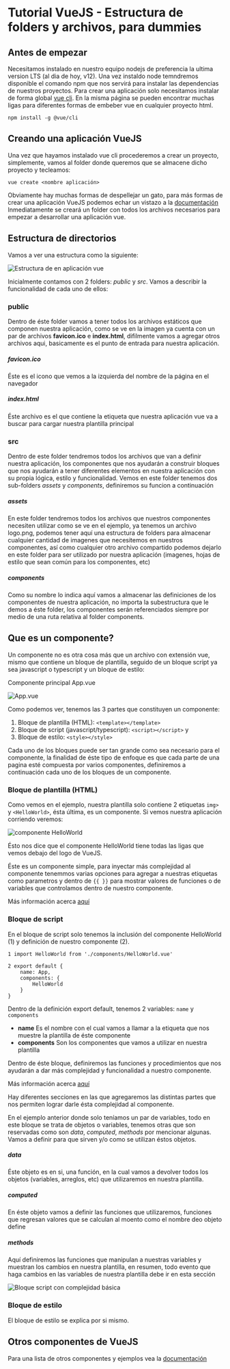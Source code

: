 # Tutorial VueJS - Estructura de folders y archivos, para dummies

## Antes de empezar

Necesitamos instalado en nuestro equipo nodejs de preferencia la ultima version LTS (al dia de hoy, v12).
Una vez instaldo node temndremos disponible el comando npm que nos servirá para instalar las dependencias de nuestros proyectos.
Para crear una aplicación solo necesitamos instalar de forma global [vue cli](https://v3.vuejs.org/guide/installation.html#cli). En la misma página se pueden encontrar muchas ligas para diferentes formas de embeber vue en cualquier proyecto html.
```
npm install -g @vue/cli
```
## Creando una aplicación VueJS
Una vez que hayamos instalado vue cli procederemos a crear un proyecto, simplemente, vamos al folder donde queremos que se almacene dicho proyecto y tecleamos:
```
vue create <nombre aplicación>
```
Obviamente hay muchas formas de despellejar un gato, para más formas de crear una aplicación VueJS podemos echar un vistazo a la [documentación](https://cli.vuejs.org/)
Inmediatamente se creará un folder con todos los archivos necesarios para empezar a desarrollar una aplicación vue.
## Estructura de directorios
Vamos a ver una estructura como la siguiente:

![Estructura de en aplicación vue](./01-vue-app-tree.png)

Inicialmente contamos con 2 folders: _public_ y _src_. Vamos a describir la funcionalidad de cada uno de ellos:

### public
Dentro de éste folder vamos a tener todos los archivos estáticos que componen nuestra aplicación, como se ve en la imagen ya cuenta con un par de archivos **favicon.ico** e **index.html**, difilmente vamos a agregar otros archivos aqui, basicamente es el punto de entrada para nuestra aplicación.
##### favicon.ico
Éste es el icono que vemos a la izquierda del nombre de la página en el navegador
##### index.html
Éste archivo es el que contiene la etiqueta que nuestra aplicación vue va a buscar para cargar nuestra plantilla principal

### src
Dentro de este folder tendremos todos los archivos que van a definir nuestra aplicación, los componentes que nos ayudarán a construir bloques que nos ayudarán a tener diferentes elementos en nuestra aplicación con su propia lógica, estilo y funcionalidad.
Vemos en este folder tenemos dos sub-folders _assets_ y _components_, definiremos su funcion a continuación
##### _assets_
En este folder tendremos todos los archivos que nuestros componentes necesiten utilizar como se ve en el ejemplo, ya tenemos un archivo logo.png, podemos tener aquí una estructura de folders para almacenar cualquier cantidad de imagenes que necesitemos en nuestros componentes, así como cualquier otro archivo compartido podemos dejarlo en este folder para ser utilizado por nuestra aplicación (imagenes, hojas de estilo que sean común para los componentes, etc)

##### _components_
Como su nombre lo indica aquí vamos a almacenar las definiciones de los componentes de nuestra aplicación, no importa la subestructura que le demos a éste folder, los componentes serán referenciados siempre por medio de una ruta relativa al folder components.

## Que es un componente?
Un componente no es otra cosa más que un archivo con extensión vue, mismo que contiene un bloque de plantilla, seguido de un bloque script ya sea javascript o typescript y un bloque de estilo: 

Componente principal App.vue

![App.vue](./03-component-App.png)

Como podemos ver, tenemos las 3 partes que constituyen un componente:

1. Bloque de plantilla (HTML): `<template></template>`
2. Bloque de script (javascript/typescript): `<script></script>` y
3. Bloque de estilo: `<style></style>`

Cada uno de los bloques puede ser tan grande como sea necesario para el componente, la finalidad de éste tipo de enfoque es que cada parte de una pagina esté compuesta por varios componentes, definiremos a continuación cada uno de los bloques de un componente.

### Bloque de plantilla (HTML)

Como vemos en el ejemplo, nuestra plantilla solo contiene 2 etiquetas `img>` y `<HelloWorld>`, ésta última, es un componente. Si vemos nuestra aplicación corriendo veremos:

![componente HelloWorld](04-component-HelloWorld.png)

Ésto nos dice que el componente HelloWorld tiene todas las ligas que vemos debajo del logo de VueJS.

Éste es un componente simple, para inyectar más complejidad al componente tenemmos varias opciones para agregar a nuestras etiquetas como parametros y dentro de `{{ }}` para mostrar valores de funciones o de variables que controlamos dentro de nuestro componente.

Más información acerca [aquí](https://v3.vuejs.org/guide/introduction.html#declarative-rendering)

### Bloque de script

En el bloque de script solo tenemos la inclusión del componente HelloWorld (1) y definición de nuestro componente (2).
```
1 import HelloWorld from './components/HelloWorld.vue'

2 export default {
    name: App,
    components: {
        HelloWorld
    }
}
```
Dentro de la definición export default, tenemos 2 variables: `name` y `components`
- **name** Es el nombre con el cual vamos a llamar a la etiqueta que nos muestre la plantilla de éste componente
- **components** Son los componentes que vamos a utilizar en nuestra plantilla

Dentro de éste bloque, definiremos las funciones y procedimientos que nos ayudarán a dar más complejidad y funcionalidad a nuestro componente.

Más información acerca [aquí](https://v3.vuejs.org/guide/introduction.html#declarative-rendering)

Hay diferentes secciones en las que agregaremos las distintas partes que nos permiten lograr darle ésta complejidad al componente.

En el ejemplo anterior donde solo teníamos un par de variables, todo en este bloque se trata de objetos o variables, tenemos otras que son reservadas como son _data_, _computed_, _methods_ por mencionar algunas. Vamos a definir para que sirven y/o como se utilizan éstos objetos.

##### data
Éste objeto es en si, una función, en la cual vamos a devolver todos los objetos (variables, arreglos, etc) que utilizaremos en nuestra plantilla.

##### computed
En éste objeto vamos a definir las funciones que utilizaremos, funciones que regresan valores que se calculan al moento como el nombre deo objeto define

##### methods
Aquí definiremos las funciones que manipulan a nuestras variables y muestran los cambios en nuestra plantilla, en resumen, todo evento que haga cambios en las variables de nuestra plantilla debe ir en esta sección

![Bloque script con complejidad básica](05_complex_component_script.png)

### Bloque de estilo

El bloque de estilo se explica por si mismo.

## Otros componentes de VueJS
Para una lista de otros componentes y ejemplos vea la [documentación](https://vuejsexamples.com/)

